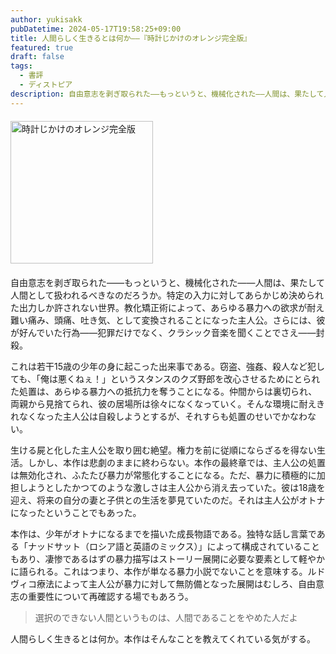 ```yaml
---
author: yukisakk
pubDatetime: 2024-05-17T19:58:25+09:00
title: 人間らしく生きるとは何か——『時計じかけのオレンジ完全版』
featured: true
draft: false
tags:
  - 書評
  - ディストピア
description: 自由意志を剥ぎ取られた——もっというと、機械化された——人間は、果たして人間として扱われるべきなのだろうか。
---
```


<div style="margin: 20px 0">
<a href="https://www.amazon.co.jp/dp/4151200525/ref=nosim?tag=revbooks03-22" class="inline-block" style="margin: 0; padding: 0; border-width: 0;">     
<img src="https://images-na.ssl-images-amazon.com/images/P/4151200525.09.LZZZZZZZ.jpg" alt="時計じかけのオレンジ完全版" style="width: 228px; height: auto; border-radius: 0; margin: 0; padding: 0;"> 
</a>
</div>

自由意志を剥ぎ取られた——もっというと、機械化された——人間は、果たして人間として扱われるべきなのだろうか。特定の入力に対してあらかじめ決められた出力しか許されない世界。教化矯正術によって、あらゆる暴力への欲求が耐え難い痛み、頭痛、吐き気、として変換されることになった主人公。さらには、彼が好んでいた行為——犯罪だけでなく、クラシック音楽を聞くことでさえ——封殺。

これは若干15歳の少年の身に起こった出来事である。窃盗、強姦、殺人など犯しても、「俺は悪くねぇ！」というスタンスのクズ野郎を改心させるためにとられた処置は、あらゆる暴力への抵抗力を奪うことになる。仲間からは裏切られ、両親から見捨てられ、彼の居場所は徐々になくなっていく。そんな環境に耐えきれなくなった主人公は自殺しようとするが、それすらも処置のせいでかなわない。

生ける屍と化した主人公を取り囲む絶望。権力を前に従順にならざるを得ない生活。しかし、本作は悲劇のままに終わらない。本作の最終章では、主人公の処置は無効化され、ふたたび暴力が常態化することになる。ただ、暴力に積極的に加担しようとしたかつてのような激しさは主人公から消え去っていた。彼は18歳を迎え、将来の自分の妻と子供との生活を夢見ていたのだ。それは主人公がオトナになったということでもあった。

本作は、少年がオトナになるまでを描いた成長物語である。独特な話し言葉である「ナッドサット（ロシア語と英語のミックス）」によって構成されていることもあり、凄惨であるはずの暴力描写はストーリー展開に必要な要素として軽やかに語られる。これはつまり、本作が単なる暴力小説でないことを意味する。ルドヴィコ療法によって主人公が暴力に対して無防備となった展開はむしろ、自由意志の重要性について再確認する場でもあろう。

> 選択のできない人間というものは、人間であることをやめた人だよ

人間らしく生きるとは何か。本作はそんなことを教えてくれている気がする。
